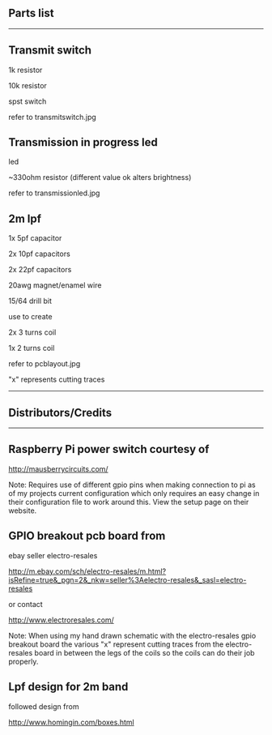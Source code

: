 Parts list
---

-----

Transmit switch
---

1k resistor

10k resistor

spst switch

refer to transmitswitch.jpg

Transmission in progress led
---

led

~330ohm resistor (different value ok alters brightness)

refer to transmissionled.jpg

2m lpf
---

1x 5pf capacitor

2x 10pf capacitors

2x 22pf capacitors

20awg magnet/enamel wire

15/64 drill bit

use to create

2x 3 turns coil

1x 2 turns coil

refer to pcblayout.jpg

"x" represents cutting traces

-----

Distributors/Credits
---

-----

Raspberry Pi power switch courtesy of
---

http://mausberrycircuits.com/

Note: Requires use of different gpio pins when making connection to pi as of my projects current configuration which only requires an easy change in their configuration file to work around this.  View the setup page on their website.


GPIO breakout pcb board from
---

ebay seller electro-resales

http://m.ebay.com/sch/electro-resales/m.html?isRefine=true&_pgn=2&_nkw=seller%3Aelectro-resales&_sasl=electro-resales

or contact

http://www.electroresales.com/

Note: When using my hand drawn schematic with the electro-resales gpio breakout board the various "x" represent cutting traces from the electro-resales board in between the legs of the coils so the coils can do their job properly.


Lpf design for 2m band
---

followed design from

http://www.homingin.com/boxes.html
